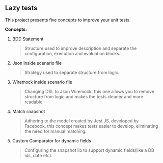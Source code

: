## Lazy tests 

 This project presents five concepts to improve your unit tests.
  
  **Concepts:**
1. BDD Statement 
     > Structure used to improve description and separate the configuration, execution and evaluation blocks.

2. Json Inside scenario file
     > Strategy used to separate structure from logic.

3. Wiremock inside scenario file
     > Changing DSL to Json Wiremock, this one allows you to remove structure from logic and makes the tests cleaner and more readable. 

4. Match snapshot
     > Adhering to the model created by Jest JS, developed by Facebook, this concept makes tests easier to develop, eliminating the need for manual matching.
      

5. Custom Comparator for dynamic fields
     > Configuring the snapshot lib to support dynamic fields(like a DB ids, date etc).  
    


 
 